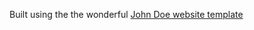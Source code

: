 Built using the the wonderful <a href="https://github.com/cadars/john-doe">John Doe website template</a>
